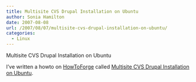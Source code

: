 ```yaml
---
title: Multisite CVS Drupal Installation on Ubuntu
author: Sonia Hamilton
date: 2007-08-08
url: /2007/08/07/multisite-cvs-drupal-installation-on-ubuntu/
categories:
  - Linux
---
```

Multisite CVS Drupal Installation on Ubuntu

<!--more-->

I&#8217;ve written a howto on [HowToForge][1] called [Multisite CVS Drupal Installation on Ubuntu][2].

 [1]: http://www.howtoforge.com/
 [2]: http://www.howtoforge.com/multisite_drupal_installation_ubuntu
